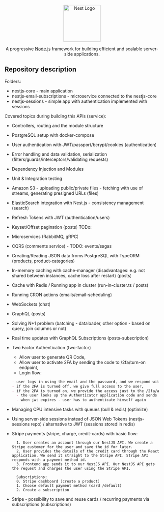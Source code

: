 <p align="center">
  <a href="http://nestjs.com/" target="blank"><img src="https://nestjs.com/img/logo-small.svg" width="120" alt="Nest Logo" /></a>
</p>

[circleci-image]: https://img.shields.io/circleci/build/github/nestjs/nest/master?token=abc123def456
[circleci-url]: https://circleci.com/gh/nestjs/nest

  <p align="center">A progressive <a href="http://nodejs.org" target="_blank">Node.js</a> framework for building efficient and scalable server-side applications.</p>

## Repository description

Folders:

- nestjs-core - main application
- nestjs-email-subscriptions - microservice connected to the nestjs-core
- nestjs-sessions - simple app with authentication implemented with sessions

Covered topics during building this APIs (service):

- Controllers, routing and the module structure
- PostgreSQL setup with docker-compose
- User authentication with JWT/passport/bcrypt/cookies (authentication)
- Error handling and data validation, serialization (filters/guards/interceptors/validating requests)
- Dependency Injection and Modules
- Unit & Integration testing
- Amazon S3 - uploading public/private files - fetching with use of streams, generating presigned URLs (files)
- ElasticSearch integration with Nest.js - consistency management (search)
- Refresh Tokens with JWT (authentication/users)
- Keyset/Offset pagination (posts) TODo:
- Microservices (RabbitMQ, gRPC)
- CQRS (comments service) - TODO: events/sagas
- Creating/Reading JSON data froms PostgreSQL with TypeORM (products, product-categories)
- In-memory caching with cache-manager (disadvantages: e.g. not shared between instances, cache loss after restart) (posts)
- Cache with Redis / Running app in cluster (run-in-cluster.ts / posts)
- Running CRON actions (emails/email-scheduling)
- WebSockets (chat)
- GraphQL (posts)
- Solving N+1 problem (batching - dataloader, other option - based on query, join columns or not)
- Real time updates with GraphQL Subscriptions (posts-subscription)
- Two Factor Authentication (two-factor)
  - Allow user to generate QR Code,
  - Allow user to activate 2FA by sending the code to /2fa/turn-on endpoint,
  - Login flow:
  ```md
  - user logs in using the email and the password, and we respond with a JWT token,
  - if the 2FA is turned off, we give full access to the user,
  - if the 2FA is turned on, we provide the access just to the /2fa/authenticate endpoint,
    - the user looks up the Authenticator application code and sends it to the /2fa/authenticate endpoint; we respond with a new JWT token with full access.
    - when jwt expires - user has to authenticate himself again
  ```
- Managing CPU intensive tasks with queues (bull & redis) (optimize)
- Using server-side sessions instead of JSON Web Tokens (nestjs-sessions repo) / alternative to JWT (sessions stored in redis)
- Stripe payments (stripe, charge, credit-cards) with basic flow:

  ```
    1. User creates an account through our NestJS API. We create a Stripe customer for the user and save the id for later.
    2. User provides the details of the credit card through the React application. We send it straight to the Stripe API. Stripe API responds with a payment method id.
    3. Frontend app sends it to our NestJS API. Our NestJS API gets the request and charges the user using the Stripe API.

    Subscriptions:
    0. Stripe dashboard (create a product)
    1. Choose default payment method (card /default)
    2. Create a subscription
  ```

- Stripe - possibility to save and reuse cards / recurring payments via subscriptions (subscriptions)
